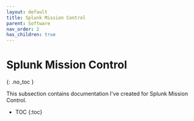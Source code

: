 ```yaml
---
layout: default
title: Splunk Mission Control
parent: Software
nav_order: 2
has_children: true
---
```


# Splunk Mission Control
{: .no_toc }

This subsection contains documentation I've created for Splunk Mission Control.

- TOC
{:toc}

